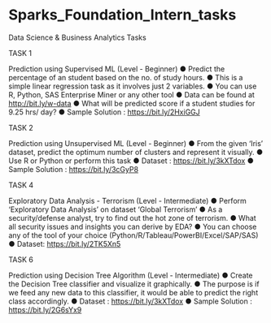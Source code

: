 # Sparks_Foundation_Intern_tasks
Data Science  &amp; Business  Analytics  Tasks

TASK 1

Prediction using Supervised ML 
(Level - Beginner)
● Predict the percentage of an student based on the no. of study hours. 
● This is a simple linear regression task as it involves just 2 variables.
● You can use R, Python, SAS Enterprise Miner or any other tool 
● Data can be found at http://bit.ly/w-data
● What will be predicted score if a student studies for 9.25 hrs/ day? 
● Sample Solution : https://bit.ly/2HxiGGJ

TASK 2

Prediction using Unsupervised ML
(Level - Beginner)
● From the given ‘Iris’ dataset, predict the optimum number of clusters and represent it visually. 
● Use R or Python or perform this task
● Dataset : https://bit.ly/3kXTdox
● Sample Solution : https://bit.ly/3cGyP8

TASK 4

Exploratory Data Analysis - Terrorism
(Level - Intermediate)
● Perform ‘Exploratory Data Analysis’ on dataset ‘Global Terrorism’ 
● As a security/defense analyst, try to find out the hot zone of terrorism. 
● What all security issues and insights you can derive by EDA? 
● You can choose any of the tool of your choice 
(Python/R/Tableau/PowerBI/Excel/SAP/SAS) 
● Dataset: https://bit.ly/2TK5Xn5

TASK 6

Prediction using Decision Tree 
Algorithm
(Level - Intermediate)
● Create the Decision Tree classifier and visualize it graphically. 
● The purpose is if we feed any new data to this classifier, it would be able to 
predict the right class accordingly. 
● Dataset : https://bit.ly/3kXTdox
● Sample Solution : https://bit.ly/2G6sYx9

